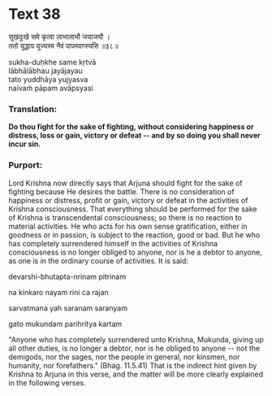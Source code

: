 # Text 38

सुखदुःखे समे कृत्वा लाभालाभौ जयाजयौ ।  
ततो युद्धाय युज्यस्व नैवं पापमवाप्स्यसि ॥३८॥

sukha-duḥkhe same kṛtvā  
lābhālābhau jayājayau  
tato yuddhāya yujyasva  
naivaḿ pāpam avāpsyasi



### Translation:

**Do thou fight for the sake of fighting, without considering happiness or distress, loss or gain, victory or defeat -- and by so doing you shall never incur sin.**

### Purport:

Lord Krishna now directly says that Arjuna should fight for the sake of fighting because He desires the battle. There is no consideration of happiness or distress, profit or gain, victory or defeat in the activities of Krishna consciousness. That everything should be performed for the sake of Krishna is transcendental consciousness; so there is no reaction to material activities. He who acts for his own sense gratification, either in goodness or in passion, is subject to the reaction, good or bad. But he who has completely surrendered himself in the activities of Krishna consciousness is no longer obliged to anyone, nor is he a debtor to anyone, as one is in the ordinary course of activities. It is said:

devarshi-bhutapta-nrinam pitrinam

na kinkaro nayam rini ca rajan

sarvatmana yah saranam saranyam

gato mukundam parihritya kartam

"Anyone who has completely surrendered unto Krishna, Mukunda, giving up all other duties, is no longer a debtor, nor is he obliged to anyone -- not the demigods, nor the sages, nor the people in general, nor kinsmen, nor humanity, nor forefathers." (Bhag. 11.5.41) That is the indirect hint given by Krishna to Arjuna in this verse, and the matter will be more clearly explained in the following verses.